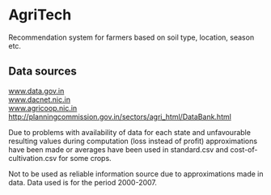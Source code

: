 # AgriTech
Recommendation system for farmers based on soil type, location, season etc.

## Data sources
www.data.gov.in  
www.dacnet.nic.in  
www.agricoop.nic.in  
http://planningcommission.gov.in/sectors/agri_html/DataBank.html  

Due to problems with availability of data for each state and unfavourable resulting values during computation (loss instead of profit) approximations have been made or averages have been used in standard.csv and cost-of-cultivation.csv for some crops.


Not to be used as reliable information source due to approximations made in data.
Data used is for the period 2000-2007.
